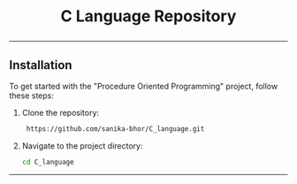 # <p align="center">C Language Repository</p>

-------------------------------------------------------------------------------------------------------------------------------------------------

## Installation

To get started with the "Procedure Oriented Programming" project, follow these steps:

1. Clone the repository:
   ```bash
    https://github.com/sanika-bhor/C_language.git
   ```
   
2. Navigate to the project directory:
   ```bash
   cd C_language
   ```

-------------------------------------------------------------------------------------------------------------------------------------------------

